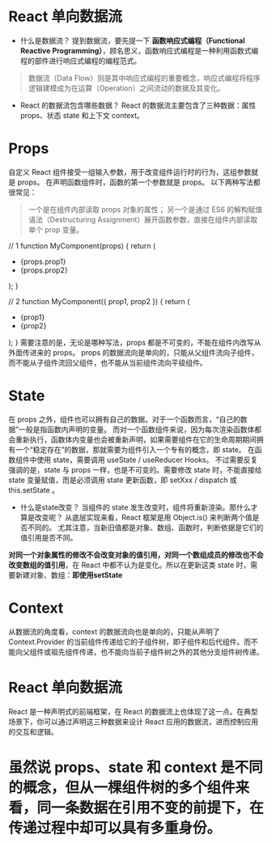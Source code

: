 <!--
 * @Author: Jitonghuan 2016670689@qq.com
 * @Date: 2023-02-09 16:59:38
 * @LastEditors: Jitonghuan 2016670689@qq.com
 * @LastEditTime: 2023-02-09 16:59:39
 * @FilePath: /my_umi4_course/src/pages/react-study/react中的数据流转.md
 * @Description: 这是默认设置,请设置`customMade`, 打开koroFileHeader查看配置 进行设置: https://github.com/OBKoro1/koro1FileHeader/wiki/%E9%85%8D%E7%BD%AE
-->
<!--
 * @Author: muxi.jth 2016670689@qq.com
 * @Date: 2023-02-01 17:02:33
 * @LastEditors: muxi.jth 2016670689@qq.com
 * @LastEditTime: 2023-02-02 15:41:49
 * @FilePath: /oh-my-kanban/学习笔记/react 中的数据流转.md
 * @Description: 这是默认设置,请设置`customMade`, 打开koroFileHeader查看配置 进行设置: https://github.com/OBKoro1/koro1FileHeader/wiki/%E9%85%8D%E7%BD%AE
-->
# React 单向数据流
- 什么是数据流？
提到数据流，要先提一下 **函数响应式编程（Functional Reactive Programming）**，顾名思义，函数响应式编程是一种利用函数式编程的部件进行响应式编程的编程范式。
>数据流（Data Flow）则是其中响应式编程的重要概念，响应式编程将程序逻辑建模成为在运算（Operation）之间流动的数据及其变化。

- React 的数据流包含哪些数据？
React 的数据流主要包含了三种数据：属性 props、状态 state 和上下文 context。
# Props
自定义 React 组件接受一组输入参数，用于改变组件运行时的行为，这组参数就是 props。
在声明函数组件时，函数的第一个参数就是 props。
以下两种写法都很常见：
 >一个是在组件内部读取 props 对象的属性；
 >另一个是通过 ES6 的解构赋值语法（Destructuring Assignment）展开函数参数，直接在组件内部读取单个 prop 变量。

// 1
function MyComponent(props) {
  return (
    <ul>
      <li>{props.prop1}</li>
      <li>{props.prop2}</li>
    </ul>
  );
}

// 2
function MyComponent({ prop1, prop2 }) {
  return (
    <ul>
      <li>{prop1}</li>
      <li>{prop2}</li>
    </ul>
  );
}
需要注意的是，无论是哪种写法，props 都是不可变的，不能在组件内改写从外面传进来的 props。
props 的数据流向是单向的，只能从父组件流向子组件，而不能从子组件流回父组件，也不能从当前组件流向平级组件。
# State 
在 props 之外，组件也可以拥有自己的数据。对于一个函数而言，“自己的数据”一般是指函数内声明的变量。
而对一个函数组件来说，因为每次渲染函数体都会重新执行，函数体内变量也会被重新声明，如果需要组件在它的生命周期期间拥有一个“稳定存在”的数据，那就需要为组件引入一个专有的概念，即 state。
在函数组件中使用 state，需要调用 useState / useReducer Hooks。
不过需要反复强调的是，state 与 props 一样，也是不可变的。需要修改 state 时，不能直接给 state 变量赋值，而是必须调用 state 更新函数，即 setXxx / dispatch 或 this.setState 。
- 什么是state改变？
当组件的 state 发生改变时，组件将重新渲染。那什么才算是改变呢？
从底层实现来看，React 框架是用 Object.is() 来判断两个值是否不同的。
尤其注意，当新旧值都是对象、数组、函数时，判断依据是它们的值引用是否不同。

**对同一个对象属性的修改不会改变对象的值引用，对同一个数组成员的修改也不会改变数组的值引用**，在 React 中都不认为是变化。所以在更新这类 state 时，需要新建对象、数组：**即使用setState**
# Context
从数据流的角度看，context 的数据流向也是单向的，只能从声明了 Context.Provider 的当前组件传递给它的子组件树，即子组件和后代组件。而不能向父组件或祖先组件传递，也不能向当前子组件树之外的其他分支组件树传递。
# React 单向数据流
React 是一种声明式的前端框架，在 React 的数据流上也体现了这一点。在典型场景下，你可以通过声明这三种数据来设计 React 应用的数据流，进而控制应用的交互和逻辑。

# 虽然说 props、state 和 context 是不同的概念，但从一棵组件树的多个组件来看，同一条数据在引用不变的前提下，在传递过程中却可以具有多重身份。




